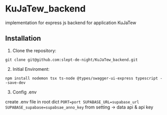 # KuJaTew_backend

implementation for express js backend for application KuJaTew

## Installation
1. Clone the repository:
   
`git clone git@github.com:slept-de-night/KuJaTew_backend.git`

2. Initial Enviroment:
   
`npm install nodemon tsx ts-node @types/swagger-ui-express typescript --save-dev`

3. Config .env

create .env file in root dict
`PORT=port
SUPABASE_URL=supabase_url
SUPABASE_supabase=supabsae_anno_key`
from setting -> data api & api key

